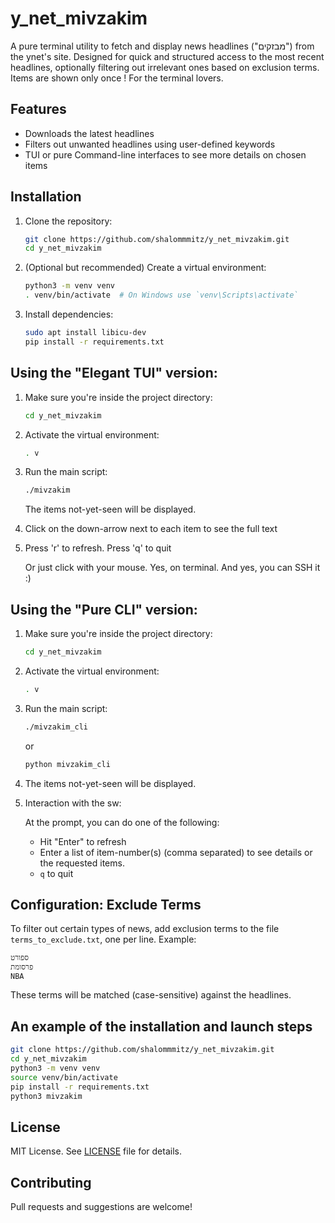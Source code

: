 # y_net_mivzakim

A pure terminal utility to fetch and display news headlines ("מבזקים") from the ynet's site. Designed for quick and structured access to the most recent headlines, optionally filtering out irrelevant ones based on exclusion terms. Items are shown only once ! For the terminal lovers.

## Features

- Downloads the latest headlines
- Filters out unwanted headlines using user-defined keywords
- TUI or pure Command-line interfaces to see more details on chosen items

## Installation

1. Clone the repository:

   ```bash
   git clone https://github.com/shalommmitz/y_net_mivzakim.git
   cd y_net_mivzakim
   ```

2. (Optional but recommended) Create a virtual environment:

   ```bash
   python3 -m venv venv
   . venv/bin/activate  # On Windows use `venv\Scripts\activate`
   ```

3. Install dependencies:

   ```bash
   sudo apt install libicu-dev
   pip install -r requirements.txt
   ```

## Using the "Elegant TUI" version:

1. Make sure you're inside the project directory:

   ```bash
   cd y_net_mivzakim
   ```

2. Activate the virtual environment:

   ```bash
   . v
   ```
   
3. Run the main script:

   ```bash
   ./mivzakim
   ```

   The items not-yet-seen will be displayed.

4. Click on the down-arrow next to each item to see the full text

5. Press 'r' to refresh. Press 'q' to quit

   Or just click with your mouse. Yes, on terminal. And yes, you can SSH it :)

## Using the "Pure CLI" version:

1. Make sure you're inside the project directory:

   ```bash
   cd y_net_mivzakim
   ```

2. Activate the virtual environment:

   ```bash
   . v
   ```
   
3. Run the main script:

   ```bash
   ./mivzakim_cli
   ```
  
   or
   ```bash
   python mivzakim_cli
   ```

4. The items not-yet-seen will be displayed.  

5. Interaction with the sw:

   At the prompt, you can do one of the following:

   - Hit "Enter" to refresh
   - Enter a list of item-number(s) (comma separated) to see details or the requested items.
   - `q` to quit

## Configuration: Exclude Terms

To filter out certain types of news, add exclusion terms to the file `terms_to_exclude.txt`, one per line. Example:

```
ספורט
פרסומת
NBA
```

These terms will be matched (case-sensitive) against the headlines.

## An example of the installation and launch steps

```bash
git clone https://github.com/shalommmitz/y_net_mivzakim.git
cd y_net_mivzakim
python3 -m venv venv
source venv/bin/activate
pip install -r requirements.txt
python3 mivzakim
```

## License

MIT License. See [LICENSE](LICENSE ) file for details.

## Contributing

Pull requests and suggestions are welcome!
